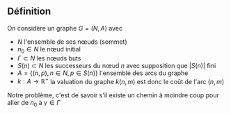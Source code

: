 ## Définition
On considère un graphe $G=(N, A)$ avec

- $N$ l'ensemble de ses nœuds (sommet)
- $n_{0} \in N$ le nœud initial
- $\Gamma \subset N$ les nœuds buts
- $S(n) \subset N$ les successeurs du nœud $n$ avec supposition que $|S(n)|$ fini
- $A = \{ (n,p), n \in N, p \in S(n) \}$ l'ensemble des arcs du graphe
- $k: A \to \mathbb{R}^{+}$ la valuation du graphe $k(n, m)$ est donc le coût de l'arc $(n, m)$

Notre problème, c'est de savoir s'il existe un chemin à moindre coup pour aller de $n_{0}$ à $\gamma \in\Gamma$
